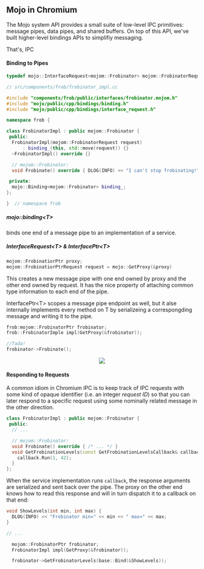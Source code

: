 ## Mojo in Chromium

The Mojo system API provides a small suite of low-level IPC primitives: message pipes, data pipes, and shared buffers. On top of this API, we've built higher-level bindings APIs to simplifiy messaging.

That's, IPC

#### Binding to Pipes

```C++
typedef mojo::InterfaceRequest<mojom::Frobinator> mojom::FrobinatorRequest
```

```C++
// src/components/frob/frobinator_impl.cc

#include "components/frob/public/interfaces/frobinator.mojom.h"
#include "mojo/public/cpp/bindings/binding.h"
#include "mojo/public/cpp/bindings/interface_request.h"

namespace frob {

class FrobinatorImpl : public mojom::Frobinator {
 public:
  FrobinatorImpl(mojom::FrobinatorRequest request)
      : binding_(this, std::move(request)) {}
  ~FrobinatorImpl() override {}

  // mojom::Frobinator:
  void Frobinate() override { DLOG(INFO) << "I can't stop frobinating!"; }

 private:
  mojo::Binding<mojom::Frobinator> binding_;
};

}  // namespace frob
```

##### mojo::binding\<T> 

binds one end of a message pipe to an implementation of a service.

##### InterfaceRequest\<T> & InterfacePtr\<T>

```C++
mojom::FrobinatiorPtr proxy;
mojom::FrobinatiorPtrRequest request = mojo::GetProxy(&proxy)
```

This creates a new message pipe with one end owned by proxy and the other end owned by request. It has the nice property of attaching common type information to each end of the pipe.

InterfacePtr\<T> scopes a message pipe endpoint as well, but it alse internally implements every method on T by serializeing a correspongding message and writing it to the pipe.

```C++
frob:mojom::FrobinatorPtr frobinator;
frob::FrobinatorImple impl(GetProxy(&frobinator));

//Tada!
frobinator->Frobinate();
```

<center>
  <img src = "/Users/liqining/Desktop/20180918213527758.png"/>
</center>

#### Responding to Requests

A common idiom in Chromium IPC is to keep track of IPC requests with some kind of opaque identifier (i.e. an integer *request ID*) so that you can later respond to a specific request using some nominally related message in the other direction.

```C++
class FrobinatorImpl : public mojom::Frobinator {
 public:
  // ...

  // mojom::Frobinator:
  void Frobinate() override { /* ... */ }
  void GetFrobinationLevels(const GetFrobinationLevelsCallback& callback) {
    callback.Run(1, 42);
  }
};

```

When the service implementation runs `callback`, the response arguments are serialized and sent back over the pipe. The proxy on the other end knows how to read this response and will in turn dispatch it to a callback on that end:

```C++
void ShowLevels(int min, int max) {
  DLOG(INFO) << "Frobinator min=" << min << " max=" << max;
}

// ...

  mojom::FrobinatorPtr frobinator;
  FrobinatorImpl impl(GetProxy(&frobinator));

  frobinator->GetFrobinatorLevels(base::Bind(&ShowLevels));
```

